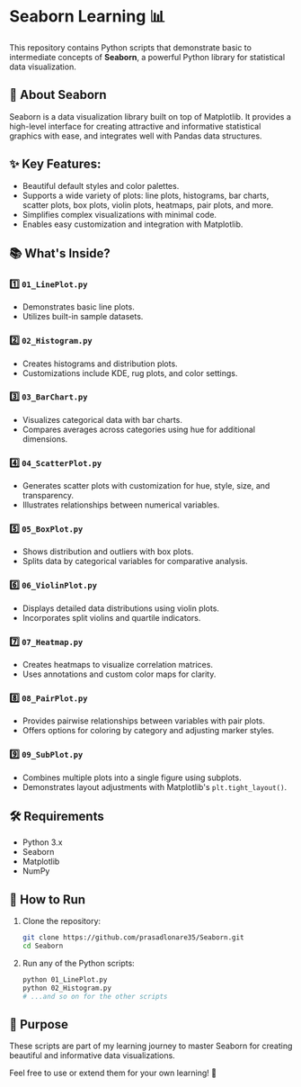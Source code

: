 # Seaborn Learning 📊

This repository contains Python scripts that demonstrate basic to intermediate concepts of **Seaborn**, a powerful Python library for statistical data visualization.
 
## 📖 About Seaborn
Seaborn is a data visualization library built on top of Matplotlib. It provides a high-level interface for creating attractive and informative statistical graphics with ease, and integrates well with Pandas data structures.

## ✨ Key Features:
- Beautiful default styles and color palettes.
- Supports a wide variety of plots: line plots, histograms, bar charts, scatter plots, box plots, violin plots, heatmaps, pair plots, and more.
- Simplifies complex visualizations with minimal code.
- Enables easy customization and integration with Matplotlib.

## 📚 What's Inside?

### 1️⃣ `01_LinePlot.py`
- Demonstrates basic line plots.
- Utilizes built-in sample datasets.

### 2️⃣ `02_Histogram.py`
- Creates histograms and distribution plots.
- Customizations include KDE, rug plots, and color settings.

### 3️⃣ `03_BarChart.py`
- Visualizes categorical data with bar charts.
- Compares averages across categories using hue for additional dimensions.

### 4️⃣ `04_ScatterPlot.py`
- Generates scatter plots with customization for hue, style, size, and transparency.
- Illustrates relationships between numerical variables.

### 5️⃣ `05_BoxPlot.py`
- Shows distribution and outliers with box plots.
- Splits data by categorical variables for comparative analysis.

### 6️⃣ `06_ViolinPlot.py`
- Displays detailed data distributions using violin plots.
- Incorporates split violins and quartile indicators.

### 7️⃣ `07_Heatmap.py`
- Creates heatmaps to visualize correlation matrices.
- Uses annotations and custom color maps for clarity.

### 8️⃣ `08_PairPlot.py`
- Provides pairwise relationships between variables with pair plots.
- Offers options for coloring by category and adjusting marker styles.

### 9️⃣ `09_SubPlot.py`
- Combines multiple plots into a single figure using subplots.
- Demonstrates layout adjustments with Matplotlib's `plt.tight_layout()`.

## 🛠️ Requirements
- Python 3.x
- Seaborn
- Matplotlib
- NumPy

## 🚀 How to Run
1. Clone the repository:
   ```bash
   git clone https://github.com/prasadlonare35/Seaborn.git
   cd Seaborn
2. Run any of the Python scripts:
    ```bash
    python 01_LinePlot.py
    python 02_Histogram.py
    # ...and so on for the other scripts

## 🎯 Purpose
These scripts are part of my learning journey to master Seaborn for creating beautiful and informative data visualizations.

Feel free to use or extend them for your own learning! 🚀
